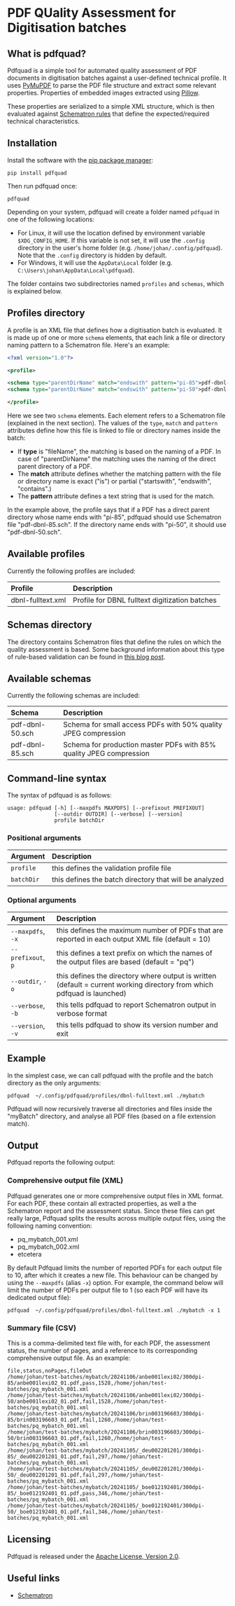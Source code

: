 # PDF QUality Assessment for Digitisation batches

## What is pdfquad?

Pdfquad is a simple tool for automated quality assessment of PDF documents in digitisation batches against a user-defined technical profile. It uses [PyMuPDF](https://pymupdf.readthedocs.io/) to parse the PDF file structure and extract some relevant properties. Properties of embedded images extracted using [Pillow](https://pillow.readthedocs.io/).

These properties are serialized to a simple XML structure, which is then evaluated against [Schematron rules](http://en.wikipedia.org/wiki/Schematron) that define the expected/required technical characteristics.

## Installation

Install the software with the [pip package manager](https://en.wikipedia.org/wiki/Pip_(package_manager)):

```
pip install pdfquad
```

Then run pdfquad once:

```
pdfquad
```

Depending on your system, pdfquad will create a folder named `pdfquad` in one of the following locations: 

- For Linux, it will use the location defined by environment variable `$XDG_CONFIG_HOME`. If this variable is not set, it will use the `.config` directory in the user's home folder (e.g. `/home/johan/.config/pdfquad`). Note that the `.config` directory is hidden by default.
- For Windows, it will use the `AppData\Local` folder (e.g. `C:\Users\johan\AppData\Local\pdfquad`).

The folder contains two subdirectories named `profiles` and `schemas`, which is explained below.

## Profiles directory

A profile is an XML file that defines how a digitisation batch is evaluated. It is made up of one or more `schema` elements, that each link a file or directory naming pattern to a Schematron file. Here's an example:

```xml
<?xml version="1.0"?>

<profile>

<schema type="parentDirName" match="endswith" pattern="pi-85">pdf-dbnl-85.sch</schema>
<schema type="parentDirName" match="endswith" pattern="pi-50">pdf-dbnl-50.sch</schema>

</profile>
```

Here we see two `schema` elements. Each element refers to a Schematron file (explained in the next section). The values of the `type`, `match` and `pattern` attributes define how this file is linked to file or directory names inside the batch:

- If **type** is "fileName", the matching is based on the naming of a PDF. In case of "parentDirName" the matching uses the naming of the direct parent directory of a PDF.
- The **match** attribute defines whether the matching pattern with the file or directory name is exact ("is") or partial ("startswith", "endswith", "contains".)
- The **pattern** attribute defines a text string that is used for the match.

In the example above, the profile says that if a PDF has a direct parent directory whose name ends with "pi-85", pdfquad should use Schematron file "pdf-dbnl-85.sch". If the directory name ends with "pi-50", it should use "pdf-dbnl-50.sch".

## Available profiles

Currently the following profiles are included:

|Profile|Description|
|:--|:--|
|dbnl-fulltext.xml|Profile for DBNL fulltext digitization batches|

## Schemas directory

The directory contains Schematron files that define the rules on which the quality assessment is based. Some background information about this type of rule-based validation can be found in [this blog post](https://www.bitsgalore.org/2012/09/04/automated-assessment-jp2-against-technical-profile).

## Available schemas

Currently the following schemas are included:

|Schema|Description|
|:--|:--|
|pdf-dbnl-50.sch|Schema for small access PDFs with 50% quality JPEG compression|
|pdf-dbnl-85.sch|Schema for production master PDFs  with 85% quality JPEG compression|

## Command-line syntax

The syntax of pdfquad is as follows:

```
usage: pdfquad [-h] [--maxpdfs MAXPDFS] [--prefixout PREFIXOUT]
               [--outdir OUTDIR] [--verbose] [--version]
               profile batchDir
```

### Positional arguments

|Argument|Description|
|:-----|:--|
|`profile`|this defines the validation profile file|
|`batchDir`|this defines the batch directory that will be analyzed|

### Optional arguments

|Argument|Description|
|:-----|:--|
|`--maxpdfs`, `-x`|this defines the maximum number of PDFs that are reported in each output XML file (default = 10)|
|`--prefixout`, `p`|this defines a text prefix on which the names of the output files are based (default = "pq")|
|`--outdir`, `-o`|this defines the directory where output is written (default = current working directory from which pdfquad is launched)|
|`--verbose`, `-b`|this tells pdfquad to report Schematron output in verbose format|
|`--version`, `-v`|this tells pdfquad to show its version number and exit|

## Example

In the simplest case, we can call pdfquad with the profile and the batch directory as the only arguments:

```
pdfquad  ~/.config/pdfquad/profiles/dbnl-fulltext.xml ./mybatch
```

Pdfquad will now recursively traverse all directories and files inside the "myBatch" directory, and analyse all PDF files (based on a file extension match).

## Output

Pdfquad reports the following output:

### Comprehensive output file (XML)

Pdfquad generates one or more comprehensive output files in XML format. For each PDF, these contain all extracted properties, as well a the Schematron report and the assessment status. Since these files can get really large, Pdfquad splits the results across multiple output files, using the following naming convention:

- pq_mybatch_001.xml
- pq_mybatch_002.xml
- etcetera

By default Pdfquad limits the number of reported PDFs for each output file to 10, after which it creates a new file. This behaviour can be changed by using the `--maxpdfs` (alias `-x`) option. For example, the command below will limit the number of PDFs per output file to 1 (so each PDF will have its dedicated output file):

```
pdfquad  ~/.config/pdfquad/profiles/dbnl-fulltext.xml ./mybatch -x 1
```

### Summary file (CSV)

This is a comma-delimited text file with, for each PDF, the assessment status, the number of pages, and a reference to its corresponding comprehensive output file. As an example:

``` csv
file,status,noPages,fileOut
/home/johan/test-batches/mybatch/20241106/anbe001lexi02/300dpi-85/anbe001lexi02_01.pdf,pass,1528,/home/johan/test-batches/pq_mybatch_001.xml
/home/johan/test-batches/mybatch/20241106/anbe001lexi02/300dpi-50/anbe001lexi02_01.pdf,fail,1528,/home/johan/test-batches/pq_mybatch_001.xml
/home/johan/test-batches/mybatch/20241106/brin003196603/300dpi-85/brin003196603_01.pdf,fail,1260,/home/johan/test-batches/pq_mybatch_001.xml
/home/johan/test-batches/mybatch/20241106/brin003196603/300dpi-50/brin003196603_01.pdf,fail,1260,/home/johan/test-batches/pq_mybatch_001.xml
/home/johan/test-batches/mybatch/20241105/_deu002201201/300dpi-85/_deu002201201_01.pdf,fail,297,/home/johan/test-batches/pq_mybatch_001.xml
/home/johan/test-batches/mybatch/20241105/_deu002201201/300dpi-50/_deu002201201_01.pdf,fail,297,/home/johan/test-batches/pq_mybatch_001.xml
/home/johan/test-batches/mybatch/20241105/_boe012192401/300dpi-85/_boe012192401_01.pdf,pass,346,/home/johan/test-batches/pq_mybatch_001.xml
/home/johan/test-batches/mybatch/20241105/_boe012192401/300dpi-50/_boe012192401_01.pdf,fail,346,/home/johan/test-batches/pq_mybatch_001.xml
```

## Licensing

Pdfquad is released under the [Apache License, Version 2.0](https://www.apache.org/licenses/LICENSE-2.0).

## Useful links

- [Schematron](http://en.wikipedia.org/wiki/Schematron)


